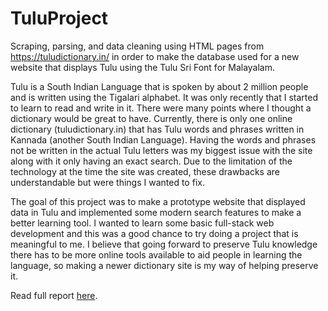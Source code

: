 # TuluProject
Scraping, parsing, and data cleaning using HTML pages from https://tuludictionary.in/ in order to make the database used for a new website that displays Tulu using the Tulu Sri Font for Malayalam. 

Tulu is a South Indian Language that is spoken by about 2 million people and is written using
the Tigalari alphabet. It was only recently that I started to learn to read and write in it. There
were many points where I thought a dictionary would be great to have. Currently, there is only
one online dictionary (tuludictionary.in) that has Tulu words and phrases written in Kannada
(another South Indian Language). Having the words and phrases not be written in the actual
Tulu letters was my biggest issue with the site along with it only having an exact search. Due to
the limitation of the technology at the time the site was created, these drawbacks are
understandable but were things I wanted to fix. 

The goal of this project was to make a prototype website that displayed data in Tulu and
implemented some modern search features to make a better learning tool. I wanted to learn
some basic full-stack web development and this was a good chance to try doing a project that is
meaningful to me. I believe that going forward to preserve Tulu knowledge there has to be more
online tools available to aid people in learning the language, so making a newer dictionary site
is my way of helping preserve it. 

Read full report [here](https://drive.google.com/file/d/1SXMOLQcICD-JXc3AxQxDa5GOSqCwfHly/view?usp=sharing).
